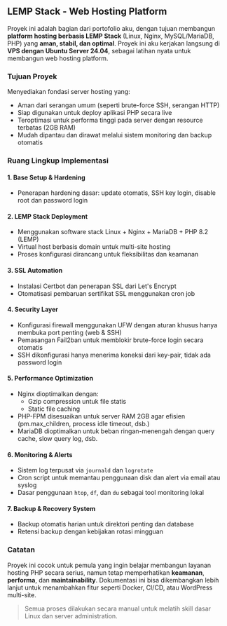 
## LEMP Stack - Web Hosting Platform

Proyek ini adalah bagian dari portofolio aku, dengan tujuan membangun **platform hosting berbasis LEMP Stack** (Linux, Nginx, MySQL/MariaDB, PHP) yang **aman, stabil, dan optimal**. Proyek ini aku kerjakan langsung di **VPS dengan Ubuntu Server 24.04**, sebagai latihan nyata untuk membangun web hosting platform.

### Tujuan Proyek

Menyediakan fondasi server hosting yang:

- Aman dari serangan umum (seperti brute-force SSH, serangan HTTP)
- Siap digunakan untuk deploy aplikasi PHP secara live
- Teroptimasi untuk performa tinggi pada server dengan resource terbatas (2GB RAM)
- Mudah dipantau dan dirawat melalui sistem monitoring dan backup otomatis

### Ruang Lingkup Implementasi

#### 1. **Base Setup & Hardening**
- Penerapan hardening dasar: update otomatis, SSH key login, disable root dan password login

#### 2. **LEMP Stack Deployment**
- Menggunakan software stack Linux + Nginx + MariaDB + PHP 8.2 (LEMP)
- Virtual host berbasis domain untuk multi-site hosting
- Proses konfigurasi dirancang untuk fleksibilitas dan keamanan

#### 3. **SSL Automation**
- Instalasi Certbot dan penerapan SSL dari Let's Encrypt
- Otomatisasi pembaruan sertifikat SSL menggunakan cron job

#### 4. **Security Layer**
- Konfigurasi firewall menggunakan UFW dengan aturan khusus hanya membuka port penting (web & SSH)
- Pemasangan Fail2ban untuk memblokir brute-force login secara otomatis
- SSH dikonfigurasi hanya menerima koneksi dari key-pair, tidak ada password login

#### 5. **Performance Optimization**
- Nginx dioptimalkan dengan:
  - Gzip compression untuk file statis
  - Static file caching
- PHP-FPM disesuaikan untuk server RAM 2GB agar efisien (pm.max_children, process idle timeout, dsb.)
- MariaDB dioptimalkan untuk beban ringan-menengah dengan query cache, slow query log, dsb.

#### 6. **Monitoring & Alerts**
- Sistem log terpusat via `journald` dan `logrotate`
- Cron script untuk memantau penggunaan disk dan alert via email atau syslog
- Dasar penggunaan `htop`, `df`, dan `du` sebagai tool monitoring lokal

#### 7. **Backup & Recovery System**
- Backup otomatis harian untuk direktori penting dan database
- Retensi backup dengan kebijakan rotasi mingguan

### Catatan

Proyek ini cocok untuk pemula yang ingin belajar membangun layanan hosting PHP secara serius, namun tetap memperhatikan **keamanan**, **performa**, dan **maintainability**. Dokumentasi ini bisa dikembangkan lebih lanjut untuk menambahkan fitur seperti Docker, CI/CD, atau WordPress multi-site.

> Semua proses dilakukan secara manual untuk melatih skill dasar Linux dan server administration.
